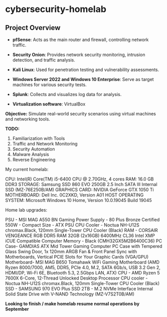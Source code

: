 # cybersecurity-homelab

## Project Overview

- **pfSense**: Acts as the main router and firewall, controlling network traffic.
- **Security Onion**: Provides network security monitoring, intrusion detection, and traffic analysis.
- **Kali Linux**: Used for penetration testing and vulnerability assessments.
- **Windows Server 2022 and Windows 10 Enterprise**: Serve as target machines for various security tests.
- **Splunk**: Collects and visualizes log data for analysis.


- **Virtualization software**: VirtualBox

**Objective:** Simulate real-world security scenarios using virtual machines and networking tools. 


**TODO:**
1. Familiarization with Tools
2. Traffic and Network Monitoring
3. Security Automation
4. Malware Analysis
5. Reverse Engineering


My current homelab:

CPU: Intel(R) Core(TM) i5-6400 CPU @ 2.70GHz, 4 cores
RAM: 16.0 GB DDR3
STORAGE: Samsung SSD 860 EVO 250GB 2.5 Inch SATA III Internal SSD (MZ-76E250B/AM)
GRAPHICS CARD: NVIDIA GeForce GTX 1050 Ti
MOTHERBOARD: Dell Inc. 0C2XKD, Version A01
HOST OPERATING SYSTEM: Microsoft Windows 10 Home, Version 10.0.19045 Build 19045


 Home lab upgrades:

PSU - MSI MAG A550 BN Gaming Power Supply - 80 Plus Bronze Certified 550W - Compact Size - ATX PSU CPU Cooler - Noctua NH-U12S chromax.Black, 120mm Single-Tower CPU Cooler (Black) 
RAM - CORSAIR VENGEANCE RGB DDR5 RAM 32GB (2x16GB) 6400MHz CL36 Intel XMP iCUE Compatible Computer Memory - Black (CMH32GX5M2B6400C36) 
PC Case- GAMDIAS ATX Mid Tower Gaming Computer PC Case with Tempered Glass Swing Door, 1x 120mm ARGB Fan & Front Panel Sync with Motherboards, Vertical PCIE Slots for Your Graphic Cards (VGA/GPU) 
Motherboard- MSI MAG B650 Tomahawk WiFi Gaming Motherboard (AMD Ryzen 8000/7000, AM5, DDR5, PCIe 4.0, M.2, SATA 6Gb/s, USB 3.2 Gen 2, HDMI/DP, Wi-Fi 6E, Bluetooth 5.3, 2.5Gbps LAN, ATX) 
CPU - AMD Ryzen 5 7600X 6-Core, 12-Thread Unlocked Desktop Processor
CPU cooler -  Noctua NH-U12S chromax.Black, 120mm Single-Tower CPU Cooler (Black)
SSD - SAMSUNG 970 EVO Plus SSD 2TB - M.2 NVMe Interface Internal Solid State Drive with V-NAND Technology (MZ-V7S2T0B/AM)

**Looking to finish / make homelab resume normal operations by September**
